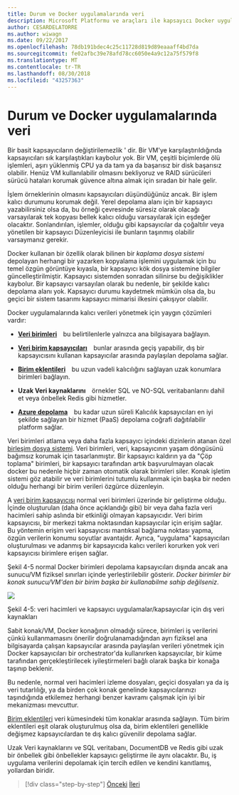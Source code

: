 ```yaml
---
title: Durum ve Docker uygulamalarında veri
description: Microsoft Platformu ve araçları ile kapsayıcı Docker uygulaması yaşam
author: CESARDELATORRE
ms.author: wiwagn
ms.date: 09/22/2017
ms.openlocfilehash: 78db191bdec4c25c11728d819d89eaaaff4bd7da
ms.sourcegitcommit: fe02afbc39e78afd78cc6050e4a9c12a75f579f8
ms.translationtype: MT
ms.contentlocale: tr-TR
ms.lasthandoff: 08/30/2018
ms.locfileid: "43257363"
---
```

# <a name="state-and-data-in-docker-applications"></a>Durum ve Docker uygulamalarında veri

Bir basit kapsayıcıların değiştirilemezlik ' dir. Bir VM'ye karşılaştırıldığında kapsayıcıları sık karşılaştıkları kaybolur yok. Bir VM, çeşitli biçimlerde ölü işlemleri, aşırı yüklenmiş CPU ya da tam ya da başarısız bir disk başarısız olabilir. Henüz VM kullanılabilir olmasını bekliyoruz ve RAID sürücüleri sürücü hataları korumak güvence altına almak için sıradan bir hale gelir.

İşlem örneklerinin olmasını kapsayıcıları düşündüğünüz ancak. Bir işlem kalıcı durumunu korumak değil. Yerel depolama alanı için bir kapsayıcı yazabilirsiniz olsa da, bu örneği çevresinde süresiz olarak olacağı varsayılarak tek kopyası bellek kalıcı olduğu varsayılarak için eşdeğer olacaktır. Sonlandırılan, işlemler, olduğu gibi kapsayıcılar da çoğaltılır veya yönetilen bir kapsayıcı Düzenleyicisi ile bunların taşınmış olabilir varsaymanız gerekir.

Docker kullanan bir özellik olarak bilinen bir *kaplama dosya sistemi* depolayan herhangi bir yazarken kopyalama işlemini uygulamak için bu temel özgün görüntüye kıyasla, bir kapsayıcı kök dosya sistemine bilgiler güncelleştirilmiştir. Kapsayıcı sistemden sonradan silinirse bu değişiklikler kaybolur. Bir kapsayıcı varsayılan olarak bu nedenle, bir şekilde kalıcı depolama alanı yok. Kapsayıcı durumu kaydetmek mümkün olsa da, bu geçici bir sistem tasarımı kapsayıcı mimarisi ilkesini çakışıyor olabilir.

Docker uygulamalarında kalıcı verileri yönetmek için yaygın çözümleri vardır:

-   [**Veri birimleri**](https://docs.docker.com/engine/tutorials/dockervolumes/) bu belirtilenlerle yalnızca ana bilgisayara bağlayın.

-   [**Veri birim kapsayıcıları**](https://docs.docker.com/engine/tutorials/dockervolumes/#/creating-and-mounting-a-data-volume-container) bunlar arasında geçiş yapabilir, dış bir kapsayıcısını kullanan kapsayıcılar arasında paylaşılan depolama sağlar.

-   [**Birim eklentileri**](https://docs.docker.com/engine/tutorials/dockervolumes/#/mount-a-shared-storage-volume-as-a-data-volume) bu uzun vadeli kalıcılığını sağlayan uzak konumlara birimleri bağlayın.

-   **Uzak Veri kaynaklarını** örnekler SQL ve NO-SQL veritabanlarını dahil et veya önbellek Redis gibi hizmetler.

-   [**Azure depolama**](https://docs.microsoft.com/azure/storage/) bu kadar uzun süreli Kalıcılık kapsayıcıları en iyi şekilde sağlayan bir hizmet (PaaS) depolama coğrafi dağıtılabilir platform sağlar.

Veri birimleri atlama veya daha fazla kapsayıcı içindeki dizinlerin atanan özel [birleşim dosya sistemi](https://docs.docker.com/glossary/?term=Union%20file%20system). Veri birimleri, veri, kapsayıcının yaşam döngüsünü bağımsız korumak için tasarlanmıştır. Bir kapsayıcı kaldırın ya da "Çöp toplama" birimleri, bir kapsayıcı tarafından artık başvurulmayan olacak docker bu nedenle hiçbir zaman otomatik olarak birimleri siler. Konak işletim sistemi göz atabilir ve veri birimlerini tutumlu kullanmak için başka bir neden olduğu herhangi bir birim verileri özgürce düzenleyin.

A [veri birim kapsayıcısı](https://docs.docker.com/glossary/?term=volume) normal veri birimleri üzerinde bir geliştirme olduğu. İçinde oluşturulan (daha önce açıklandığı gibi) bir veya daha fazla veri hacimleri sahip aslında bir etkinliği olmayan kapsayıcıdır. Veri birim kapsayıcısı, bir merkezi takma noktasından kapsayıcılar için erişim sağlar. Bu yöntemin erişim veri kapsayıcısı mantıksal bağlama noktası yapma, özgün verilerin konumu soyutlar avantajdır. Ayrıca, "uygulama" kapsayıcıları oluşturulması ve adanmış bir kapsayıcıda kalıcı verileri korurken yok veri kapsayıcısı birimlere erişen sağlar.

Şekil 4-5 normal Docker birimleri depolama kapsayıcıları dışında ancak ana sunucu/VM fiziksel sınırları içinde yerleştirilebilir gösterir. *Docker birimler bir konak sunucu/VM'den bir birim başka bir kullanabilme sahip değilseniz*.

![](./media/image5.png)

Şekil 4-5: veri hacimleri ve kapsayıcı uygulamalar/kapsayıcılar için dış veri kaynakları

Sabit konak/VM, Docker konağının olmadığı sürece, birimleri iş verilerini çünkü kullanmamasını önerilir doğrulanamadığından ayrı fiziksel ana bilgisayarda çalışan kapsayıcılar arasında paylaşılan verileri yönetmek için Docker kapsayıcıları bir orchestrator'da kullanırken kapsayıcılar, bir küme tarafından gerçekleştirilecek iyileştirmeleri bağlı olarak başka bir konağa taşınıp beklenir.

Bu nedenle, normal veri hacimleri izleme dosyaları, geçici dosyaları ya da iş veri tutarlılığı, ya da birden çok konak genelinde kapsayıcılarınızı taşındığında etkilemez herhangi benzer kavramı çalışmak için iyi bir mekanizması mevcuttur.

[Birim eklentileri](https://docs.docker.com/engine/extend/plugins_volume/) veri kümesindeki tüm konaklar arasında sağlayın. Tüm birim eklentileri eşit olarak oluşturulmuş olsa da, birim eklentileri genellikle değişmez kapsayıcılardan te dış kalıcı güvenilir depolama sağlar.

Uzak Veri kaynaklarını ve SQL veritabanı, DocumentDB ve Redis gibi uzak bir önbellek gibi önbellekler kapsayıcı geliştirme ile aynı olacaktır. Bu, iş uygulama verilerini depolamak için tercih edilen ve kendini kanıtlamış, yollardan biridir.


>[!div class="step-by-step"]
[Önceki](monolithic-applications.md)
[İleri](soa-applications.md)
